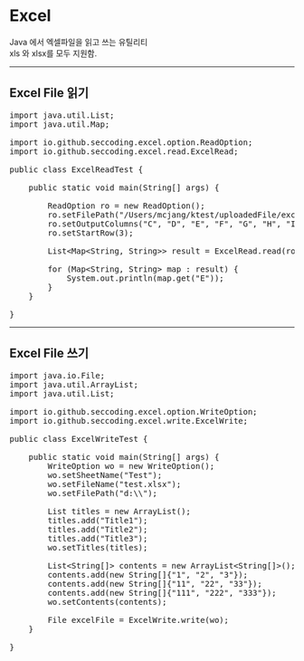 # Excel
Java 에서 엑셀파일을 읽고 쓰는 유틸리티<br/>
xls 와 xlsx를 모두 지원함.

---
## Excel File 읽기
<pre>
import java.util.List;
import java.util.Map;

import io.github.seccoding.excel.option.ReadOption;
import io.github.seccoding.excel.read.ExcelRead;

public class ExcelReadTest {

	public static void main(String[] args) {

		ReadOption ro = new ReadOption();
		ro.setFilePath("/Users/mcjang/ktest/uploadedFile/excelFile.xlsx");
		ro.setOutputColumns("C", "D", "E", "F", "G", "H", "I");
		ro.setStartRow(3);

		List&lt;Map&lt;String, String&gt;&gt; result = ExcelRead.read(ro);

		for (Map&lt;String, String&gt; map : result) {
			System.out.println(map.get("E"));
		}
	}

}
</pre>

---
## Excel File 쓰기
<pre>
import java.io.File;
import java.util.ArrayList;
import java.util.List;

import io.github.seccoding.excel.option.WriteOption;
import io.github.seccoding.excel.write.ExcelWrite;

public class ExcelWriteTest {

	public static void main(String[] args) {
		WriteOption wo = new WriteOption();
		wo.setSheetName("Test");
		wo.setFileName("test.xlsx");
		wo.setFilePath("d:\\");
		
		List<String> titles = new ArrayList<String>();
		titles.add("Title1");
		titles.add("Title2");
		titles.add("Title3");
		wo.setTitles(titles);
		
		List&lt;String[]&gt; contents = new ArrayList&lt;String[]&gt;();
		contents.add(new String[]{"1", "2", "3"});
		contents.add(new String[]{"11", "22", "33"});
		contents.add(new String[]{"111", "222", "333"});
		wo.setContents(contents);
		
		File excelFile = ExcelWrite.write(wo);
	}
	
}
</pre>